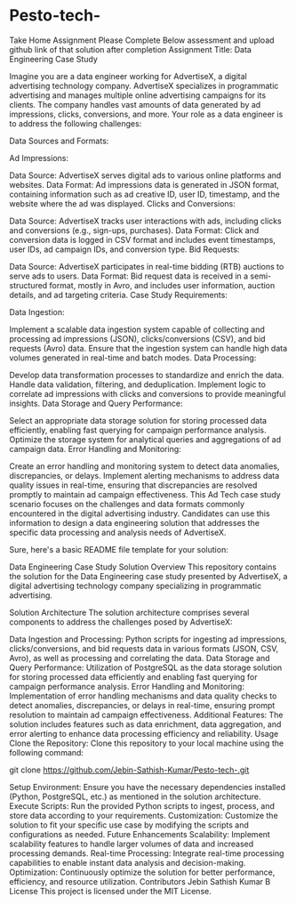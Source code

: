 # Pesto-tech-
Take Home Assignment
Please Complete Below assessment and upload github link of that solution after completion
Assignment Title: Data Engineering Case Study

Imagine you are a data engineer working for AdvertiseX, a digital advertising technology company. AdvertiseX specializes in programmatic advertising and manages multiple online advertising campaigns for its clients. The company handles vast amounts of data generated by ad impressions, clicks, conversions, and more. Your role as a data engineer is to address the following challenges:

Data Sources and Formats:

Ad Impressions:

Data Source: AdvertiseX serves digital ads to various online platforms and websites.
Data Format: Ad impressions data is generated in JSON format, containing information such as ad creative ID, user ID, timestamp, and the website where the ad was displayed.
Clicks and Conversions:

Data Source: AdvertiseX tracks user interactions with ads, including clicks and conversions (e.g., sign-ups, purchases).
Data Format: Click and conversion data is logged in CSV format and includes event timestamps, user IDs, ad campaign IDs, and conversion type.
Bid Requests:

Data Source: AdvertiseX participates in real-time bidding (RTB) auctions to serve ads to users.
Data Format: Bid request data is received in a semi-structured format, mostly in Avro, and includes user information, auction details, and ad targeting criteria.
Case Study Requirements:

Data Ingestion:

Implement a scalable data ingestion system capable of collecting and processing ad impressions (JSON), clicks/conversions (CSV), and bid requests (Avro) data.
Ensure that the ingestion system can handle high data volumes generated in real-time and batch modes.
Data Processing:

Develop data transformation processes to standardize and enrich the data. Handle data validation, filtering, and deduplication.
Implement logic to correlate ad impressions with clicks and conversions to provide meaningful insights.
Data Storage and Query Performance:

Select an appropriate data storage solution for storing processed data efficiently, enabling fast querying for campaign performance analysis.
Optimize the storage system for analytical queries and aggregations of ad campaign data.
Error Handling and Monitoring:

Create an error handling and monitoring system to detect data anomalies, discrepancies, or delays.
Implement alerting mechanisms to address data quality issues in real-time, ensuring that discrepancies are resolved promptly to maintain ad campaign effectiveness.
This Ad Tech case study scenario focuses on the challenges and data formats commonly encountered in the digital advertising industry. Candidates can use this information to design a data engineering solution that addresses the specific data processing and analysis needs of AdvertiseX.


Sure, here's a basic README file template for your solution:

Data Engineering Case Study Solution
Overview
This repository contains the solution for the Data Engineering case study presented by AdvertiseX, a digital advertising technology company specializing in programmatic advertising.

Solution Architecture
The solution architecture comprises several components to address the challenges posed by AdvertiseX:

Data Ingestion and Processing: Python scripts for ingesting ad impressions, clicks/conversions, and bid requests data in various formats (JSON, CSV, Avro), as well as processing and correlating the data.
Data Storage and Query Performance: Utilization of PostgreSQL as the data storage solution for storing processed data efficiently and enabling fast querying for campaign performance analysis.
Error Handling and Monitoring: Implementation of error handling mechanisms and data quality checks to detect anomalies, discrepancies, or delays in real-time, ensuring prompt resolution to maintain ad campaign effectiveness.
Additional Features: The solution includes features such as data enrichment, data aggregation, and error alerting to enhance data processing efficiency and reliability.
Usage
Clone the Repository: Clone this repository to your local machine using the following command:

git clone https://github.com/Jebin-Sathish-Kumar/Pesto-tech-.git

Setup Environment: Ensure you have the necessary dependencies installed (Python, PostgreSQL, etc.) as mentioned in the solution architecture.
Execute Scripts: Run the provided Python scripts to ingest, process, and store data according to your requirements.
Customization: Customize the solution to fit your specific use case by modifying the scripts and configurations as needed.
Future Enhancements
Scalability: Implement scalability features to handle larger volumes of data and increased processing demands.
Real-time Processing: Integrate real-time processing capabilities to enable instant data analysis and decision-making.
Optimization: Continuously optimize the solution for better performance, efficiency, and resource utilization.
Contributors
Jebin Sathish Kumar B
License
This project is licensed under the MIT License.
